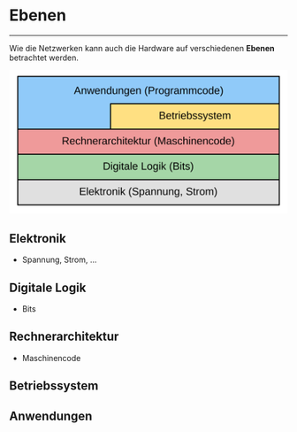 # Ebenen
---

Wie die Netzwerken kann auch die Hardware auf verschiedenen **Ebenen** betrachtet werden.

![Hardware-Ebenen](./layers.svg)

## Elektronik

- Spannung, Strom, ...

## Digitale Logik

- Bits

## Rechnerarchitektur

- Maschinencode

## Betriebssystem


## Anwendungen
